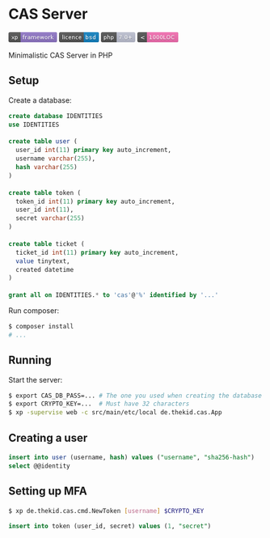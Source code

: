 CAS Server
==========

[![Uses XP Framework](https://raw.githubusercontent.com/xp-framework/web/master/static/xp-framework-badge.png)](https://github.com/xp-framework/core)
[![BSD Licence](https://raw.githubusercontent.com/xp-framework/web/master/static/licence-bsd.png)](https://github.com/xp-framework/core/blob/master/LICENCE.md)
[![Requires PHP 7.0+](https://raw.githubusercontent.com/xp-framework/web/master/static/php-7_0plus.png)](http://php.net/)
![Less than 1000 lines](https://raw.githubusercontent.com/xp-framework/web/master/static/less-than-1000LOC.png)

Minimalistic CAS Server in PHP

Setup
-----
Create a database:

```sql
create database IDENTITIES
use IDENTITIES

create table user (
  user_id int(11) primary key auto_increment,
  username varchar(255),
  hash varchar(255)
)

create table token (
  token_id int(11) primary key auto_increment,
  user_id int(11),
  secret varchar(255)
)

create table ticket (
  ticket_id int(11) primary key auto_increment,
  value tinytext,
  created datetime
)

grant all on IDENTITIES.* to 'cas'@'%' identified by '...'
```

Run composer:

```sh
$ composer install
# ...
```

Running
-------
Start the server:

```sh
$ export CAS_DB_PASS=... # The one you used when creating the database user above
$ export CRYPTO_KEY=...  # Must have 32 characters
$ xp -supervise web -c src/main/etc/local de.thekid.cas.App
```

Creating a user
---------------

```sql
insert into user (username, hash) values ("username", "sha256-hash")
select @@identity
```

Setting up MFA
--------------

```sh
$ xp de.thekid.cas.cmd.NewToken [username] $CRYPTO_KEY
```

```sql
insert into token (user_id, secret) values (1, "secret")
```